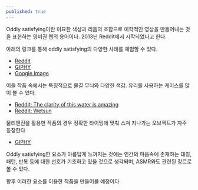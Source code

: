 ```yaml
---
published: true
---
```

Oddly satisfying이란 미묘한 색상과 리듬의 조합으로 미학적인 영상을 만들어내는 것을 표현하는 영미권 웹의 용어이다. 2013년 Reddit에서 시작되었다고 한다.

아래의 링크를 통해 oddly satisfying의 다양한 사례를 체험할 수 있다.

* [Reddit](https://www.reddit.com/r/oddlysatisfying/)
* [GIPHY](https://giphy.com/explore/oddly-satisfying)
* [Google Image](https://www.google.com/search?q=oddly+satisfying&source=lnms&tbm=isch&sa=X&ved=0ahUKEwiuvYfv5KjlAhVaA4gKHYRCA04Q_AUIEygC&biw=851&bih=1238)

이들 작품 속에서는 특징적으로 물결 무늬와 다양한 색감. 유리를 사용하는 케이스를 많이 볼 수 있다.

* [Reddit: The clarity of this water is amazing](https://www.reddit.com/r/oddlysatisfying/comments/dk2ecf/the_clarity_of_this_water_is_amazing/)
* [Reddit: Wetsun](https://www.reddit.com/r/oddlysatisfying/comments/ajow6d/wetsun/)

물리엔진을 활용한 작품의 경우 정확한 타이밍에 맞춰 스쳐 지나가는 오브젝트가 자주 등장한다

* [GIPHY](https://giphy.com/gifs/wKcssqpL3mkpsjYFkG)

Oddly satisfying한 요소가 아름답게 느껴지는 것에는 인간의 마음속에 존재하는 대칭, 패턴, 반복 등에 대한 선호가 기초하고 있을 것으로 생각되며, ASMR와도 관련된 장르로 볼 수 있다.

향후 이러한 요소를 이용한 작품을 만들어볼 예정이다
